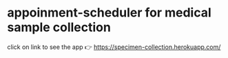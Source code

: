# appoinment-scheduler for medical sample collection
click on link to see the app 👉 https://specimen-collection.herokuapp.com/
